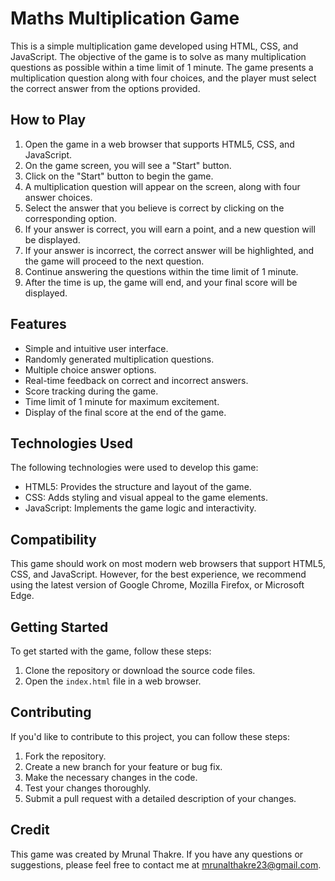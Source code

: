 # Maths Multiplication Game

This is a simple multiplication game developed using HTML, CSS, and JavaScript. The objective of the game is to solve as many multiplication questions as possible within a time limit of 1 minute. The game presents a multiplication question along with four choices, and the player must select the correct answer from the options provided.

## How to Play

1. Open the game in a web browser that supports HTML5, CSS, and JavaScript.
2. On the game screen, you will see a "Start" button.
3. Click on the "Start" button to begin the game.
4. A multiplication question will appear on the screen, along with four answer choices.
5. Select the answer that you believe is correct by clicking on the corresponding option.
6. If your answer is correct, you will earn a point, and a new question will be displayed.
7. If your answer is incorrect, the correct answer will be highlighted, and the game will proceed to the next question.
8. Continue answering the questions within the time limit of 1 minute.
9. After the time is up, the game will end, and your final score will be displayed.

## Features

- Simple and intuitive user interface.
- Randomly generated multiplication questions.
- Multiple choice answer options.
- Real-time feedback on correct and incorrect answers.
- Score tracking during the game.
- Time limit of 1 minute for maximum excitement.
- Display of the final score at the end of the game.

## Technologies Used

The following technologies were used to develop this game:

- HTML5: Provides the structure and layout of the game.
- CSS: Adds styling and visual appeal to the game elements.
- JavaScript: Implements the game logic and interactivity.

## Compatibility

This game should work on most modern web browsers that support HTML5, CSS, and JavaScript. However, for the best experience, we recommend using the latest version of Google Chrome, Mozilla Firefox, or Microsoft Edge.

## Getting Started

To get started with the game, follow these steps:

1. Clone the repository or download the source code files.
2. Open the `index.html` file in a web browser.

## Contributing

If you'd like to contribute to this project, you can follow these steps:

1. Fork the repository.
2. Create a new branch for your feature or bug fix.
3. Make the necessary changes in the code.
4. Test your changes thoroughly.
5. Submit a pull request with a detailed description of your changes.

## Credit

This game was created by Mrunal Thakre. If you have any questions or suggestions, please feel free to contact me at mrunalthakre23@gmail.com.


